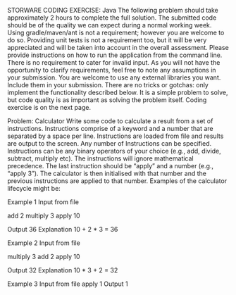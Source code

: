 STORWARE
CODING EXERCISE: Java
The following problem should take approximately 2 hours to complete the full solution.
The submitted code should be of the quality we can expect during a normal
working week.
Using gradle/maven/ant is not a requirement; however you are welcome to do so.
Providing unit tests is not a requirement too, but it will be very appreciated and will be
taken into account in the overall assessment.
Please provide instructions on how to run the application from the command line.
There is no requirement to cater for invalid input. As you will not have the opportunity
to clarify requirements, feel free to note any assumptions in your submission.
You are welcome to use any external libraries you want. Include them in your
submission.
There are no tricks or gotchas: only implement the functionality described below. It
is a simple problem to solve, but code quality is as important as solving the problem
itself.
Coding exercise is on the next page.

Problem: Calculator
Write some code to calculate a result from a set of instructions.
Instructions comprise of a keyword and a number that are separated by a space per
line. Instructions are loaded from file and results are output to the screen. Any number
of Instructions can be specified. Instructions can be any binary operators of your choice
(e.g., add, divide, subtract, multiply etc). The instructions will ignore mathematical
precedence. The last instruction should be “apply” and a number (e.g., “apply 3”). The
calculator is then initialised with that number and the previous instructions are applied
to that number.
Examples of the calculator lifecycle might be:

Example 1
Input from file 

add 2
multiply 3
apply 10

Output 36
Explanation 10 + 2 * 3 = 36

Example 2
Input from file

multiply 3
add 2
apply 10

Output 32
Explanation 10 * 3 + 2 = 32

Example 3
Input from file
apply 1
Output 1
